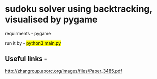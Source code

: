 # **sudoku solver using backtracking, visualised by pygame**

requirments - pygame

run it by - <mark>python3 main.py</mark>

## Useful links - 
http://zhangroup.aporc.org/images/files/Paper_3485.pdf


